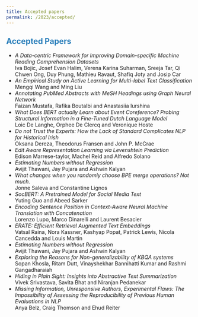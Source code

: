 ```yaml
---
title: Accepted papers
permalink: /2023/accepted/
---
```


## <span style="color:#267CB9"> Accepted Papers </span>
- *A Data-centric Framework for Improving Domain-specific Machine Reading Comprehension Datasets* <br />Iva Bojic, Josef Evan Halim, Verena Karina Suharman, Sreeja Tar, Qi Chwen Ong, Duy Phung, Mathieu Ravaut, Shafiq Joty and Josip Car 
- *An Empirical Study on Active Learning for Multi-label Text Classification* <br />Mengqi Wang and Ming Liu
- *Annotating PubMed Abstracts with MeSH Headings using Graph Neural Network* <br />Faizan Mustafa, Rafika Boutalbi and Anastasiia Iurshina 
- *What Does BERT actually Learn about Event Coreference? Probing Structural Information in a Fine-Tuned Dutch Language Model* <br />Loic De Langhe, Orphee De Clercq and Veronique Hoste
- *Do not Trust the Experts: How the Lack of Standard Complicates NLP for Historical Irish* <br />Oksana Dereza, Theodorus Fransen and John P. McCrae
- *Edit Aware Representation Learning via Levenshtein Prediction* <br />Edison Marrese-taylor, Machel Reid and Alfredo Solano
- *Estimating Numbers without Regression* <br />Avijit Thawani, Jay Pujara and Ashwin Kalyan
- *What changes when you randomly choose BPE merge operations? Not much.* <br />Jonne Saleva and Constantine Lignos
- *SocBERT: A Pretrained Model for Social Media Text* <br /> Yuting Guo and Abeed Sarker 
- *Encoding Sentence Position in Context-Aware Neural Machine Translation with Concatenation* <br />Lorenzo Lupo, Marco Dinarelli and Laurent Besacier
- *ERATE: Efficient Retrieval Augmented Text Embeddings* <br />Vatsal Raina, Nora Kassner, Kashyap Popat, Patrick Lewis, Nicola Cancedda and Louis Martin
- *Estimating Numbers without Regression* <br />Avijit Thawani, Jay Pujara and Ashwin Kalyan
- *Exploring the Reasons for Non-generalizability of KBQA systems* <br />Sopan Khosla, Ritam Dutt, Vinayshekhar Bannihatti Kumar and Rashmi Gangadharaiah 
- *Hiding in Plain Sight: Insights into Abstractive Text Summarization* <br />Vivek Srivastava, Savita Bhat and Niranjan Pedanekar
- *Missing Information, Unresponsive Authors, Experimental Flaws: The Impossibility of Assessing the Reproducibility of Previous Human Evaluations in NLP* <br />Anya Belz, Craig Thomson and Ehud Reiter 
